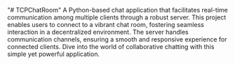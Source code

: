 "# TCPChatRoom" 
A Python-based chat application that facilitates real-time communication among multiple clients through a robust server. This project enables users to connect to a vibrant chat room, fostering seamless interaction in a decentralized environment. The server handles communication channels, ensuring a smooth and responsive experience for connected clients. Dive into the world of collaborative chatting with this simple yet powerful application.
